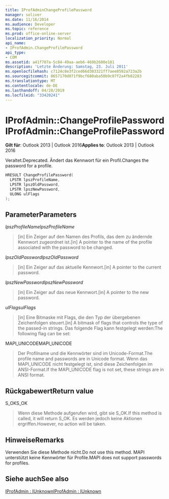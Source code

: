```yaml
---
title: IProfAdminChangeProfilePassword
manager: soliver
ms.date: 11/16/2014
ms.audience: Developer
ms.topic: reference
ms.prod: office-online-server
localization_priority: Normal
api_name:
- IProfAdmin.ChangeProfilePassword
api_type:
- COM
ms.assetid: a41f707a-5c84-49aa-aeb6-469b2600e181
description: 'Letzte Änderung: Samstag, 23. Juli 2011'
ms.openlocfilehash: c7124c8e3f2ced66d303321ff7aee8592a723a2b
ms.sourcegitcommit: 8657170d071f9bcf680aba50b9c07f2a4fb82283
ms.translationtype: MT
ms.contentlocale: de-DE
ms.lasthandoff: 04/28/2019
ms.locfileid: "33420241"
---
```

# <a name="iprofadminchangeprofilepassword"></a><span data-ttu-id="2c503-103">IProfAdmin::ChangeProfilePassword</span><span class="sxs-lookup"><span data-stu-id="2c503-103">IProfAdmin::ChangeProfilePassword</span></span>

  
  
<span data-ttu-id="2c503-104">**Gilt für**: Outlook 2013 | Outlook 2016</span><span class="sxs-lookup"><span data-stu-id="2c503-104">**Applies to**: Outlook 2013 | Outlook 2016</span></span> 
  
<span data-ttu-id="2c503-105">Veraltet.</span><span class="sxs-lookup"><span data-stu-id="2c503-105">Deprecated.</span></span> <span data-ttu-id="2c503-106">Ändert das Kennwort für ein Profil.</span><span class="sxs-lookup"><span data-stu-id="2c503-106">Changes the password for a profile.</span></span>
  
```cpp
HRESULT ChangeProfilePassword(
  LPSTR lpszProfileName,
  LPSTR lpszOldPassword,
  LPSTR lpszNewPassword,
  ULONG ulFlags
);
```

## <a name="parameters"></a><span data-ttu-id="2c503-107">Parameter</span><span class="sxs-lookup"><span data-stu-id="2c503-107">Parameters</span></span>

 <span data-ttu-id="2c503-108">_lpszProfileName_</span><span class="sxs-lookup"><span data-stu-id="2c503-108">_lpszProfileName_</span></span>
  
> <span data-ttu-id="2c503-109">[in] Ein Zeiger auf den Namen des Profils, das dem zu ändernde Kennwort zugeordnet ist.</span><span class="sxs-lookup"><span data-stu-id="2c503-109">[in] A pointer to the name of the profile associated with the password to be changed.</span></span>
    
 <span data-ttu-id="2c503-110">_lpszOldPassword_</span><span class="sxs-lookup"><span data-stu-id="2c503-110">_lpszOldPassword_</span></span>
  
> <span data-ttu-id="2c503-111">[in] Ein Zeiger auf das aktuelle Kennwort.</span><span class="sxs-lookup"><span data-stu-id="2c503-111">[in] A pointer to the current password.</span></span>
    
 <span data-ttu-id="2c503-112">_lpszNewPassword_</span><span class="sxs-lookup"><span data-stu-id="2c503-112">_lpszNewPassword_</span></span>
  
> <span data-ttu-id="2c503-113">[in] Ein Zeiger auf das neue Kennwort.</span><span class="sxs-lookup"><span data-stu-id="2c503-113">[in] A pointer to the new password.</span></span>
    
 <span data-ttu-id="2c503-114">_ulFlags_</span><span class="sxs-lookup"><span data-stu-id="2c503-114">_ulFlags_</span></span>
  
> <span data-ttu-id="2c503-115">[in] Eine Bitmaske mit Flags, die den Typ der übergebenen Zeichenfolgen steuert.</span><span class="sxs-lookup"><span data-stu-id="2c503-115">[in] A bitmask of flags that controls the type of the passed-in strings.</span></span> <span data-ttu-id="2c503-116">Das folgende Flag kann festgelegt werden:</span><span class="sxs-lookup"><span data-stu-id="2c503-116">The following flag can be set:</span></span>
    
<span data-ttu-id="2c503-117">MAPI_UNICODE</span><span class="sxs-lookup"><span data-stu-id="2c503-117">MAPI_UNICODE</span></span> 
  
> <span data-ttu-id="2c503-118">Der Profilname und die Kennwörter sind im Unicode-Format.</span><span class="sxs-lookup"><span data-stu-id="2c503-118">The profile name and passwords are in Unicode format.</span></span> <span data-ttu-id="2c503-119">Wenn das MAPI_UNICODE nicht festgelegt ist, sind diese Zeichenfolgen im ANSI-Format.</span><span class="sxs-lookup"><span data-stu-id="2c503-119">If the MAPI_UNICODE flag is not set, these strings are in ANSI format.</span></span>
    
## <a name="return-value"></a><span data-ttu-id="2c503-120">Rückgabewert</span><span class="sxs-lookup"><span data-stu-id="2c503-120">Return value</span></span>

<span data-ttu-id="2c503-121">S_OK</span><span class="sxs-lookup"><span data-stu-id="2c503-121">S_OK</span></span> 
  
> <span data-ttu-id="2c503-122">Wenn diese Methode aufgerufen wird, gibt sie S_OK.</span><span class="sxs-lookup"><span data-stu-id="2c503-122">If this method is called, it will return S_OK.</span></span> <span data-ttu-id="2c503-123">Es werden jedoch keine Aktionen ergriffen.</span><span class="sxs-lookup"><span data-stu-id="2c503-123">However, no action will be taken.</span></span>
    
## <a name="remarks"></a><span data-ttu-id="2c503-124">Hinweise</span><span class="sxs-lookup"><span data-stu-id="2c503-124">Remarks</span></span>

<span data-ttu-id="2c503-125">Verwenden Sie diese Methode nicht.</span><span class="sxs-lookup"><span data-stu-id="2c503-125">Do not use this method.</span></span> <span data-ttu-id="2c503-126">MAPI unterstützt keine Kennwörter für Profile.</span><span class="sxs-lookup"><span data-stu-id="2c503-126">MAPI does not support passwords for profiles.</span></span>
  
## <a name="see-also"></a><span data-ttu-id="2c503-127">Siehe auch</span><span class="sxs-lookup"><span data-stu-id="2c503-127">See also</span></span>



[<span data-ttu-id="2c503-128">IProfAdmin : IUnknown</span><span class="sxs-lookup"><span data-stu-id="2c503-128">IProfAdmin : IUnknown</span></span>](iprofadminiunknown.md)

